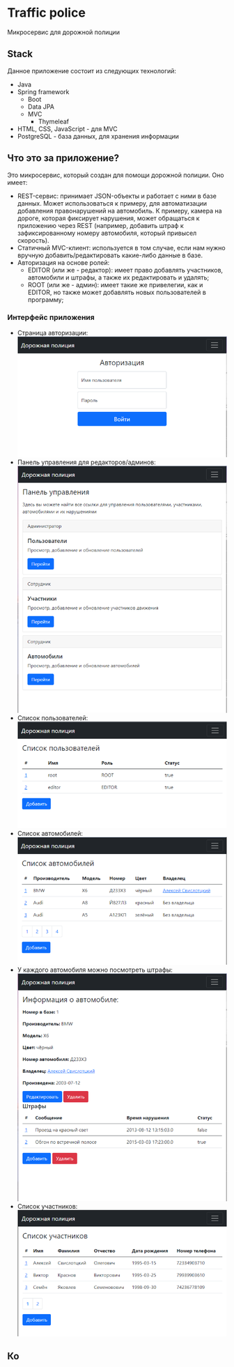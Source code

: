 # Traffic police
Микросервис для дорожной полиции
## Stack
Данное приложение состоит из следующих технологий:
* Java
* Spring framework
  * Boot
  * Data JPA
  * MVC
    * Thymeleaf
* HTML, CSS, JavaScript - для MVC
* PostgreSQL - база данных, для хранения информации
## Что это за приложение?
Это микросервис, который создан для помощи дорожной полиции.
Оно имеет:
* REST-сервис: принимает JSON-объекты и работает с ними в базе данных. Может использоваться к примеру, для автоматизации добавления правонарушений на автомобиль. К примеру, камера на дороге, которая фиксирует нарушения, может обращаться к приложению через REST (например, добавить штраф к зафиксированному номеру автомобиля, который привысел скорость).
* Статичный MVC-клиент: используется в том случае, если нам нужно вручную добавить/редактировать какие-либо данные в базе.
* Авторизация на основе ролей:
  * EDITOR (или же - редактор): имеет право добавлять участников, автомобили и штрафы, а также их редактировать и удалять;
  * ROOT (или же - админ): имеет такие же привелегии, как и EDITOR, но также может добавлять новых пользователей в программу;
### Интерфейс приложения
* Страница авторизации: \
![auth](https://github.com/Jankbyte/traffic-police/blob/main/github-res/images/auth.png)
* Панель управления для редакторов/админов: \
![auth](https://github.com/Jankbyte/traffic-police/blob/main/github-res/images/panel.png)
* Список пользователей: \
![auth](https://github.com/Jankbyte/traffic-police/blob/main/github-res/images/users.png)
* Список автомобилей: \
![auth](https://github.com/Jankbyte/traffic-police/blob/main/github-res/images/cars.png)
* У каждого автомобиля можно посмотреть штрафы: \
![auth](https://github.com/Jankbyte/traffic-police/blob/main/github-res/images/violations.png)
* Список участников: \
![auth](https://github.com/Jankbyte/traffic-police/blob/main/github-res/images/persons.png)
## Ко
